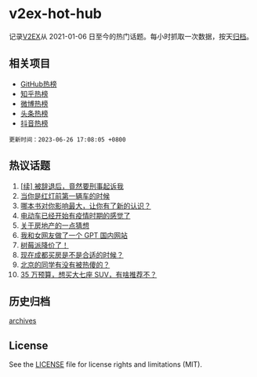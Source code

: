 # v2ex-hot-hub

 记录[V2EX](https://www.v2ex.com/)从 2021-01-06 日至今的热门话题。每小时抓取一次数据，按天[归档](archives)。
 
 ## 相关项目

- [GitHub热榜](https://github.com/snaildev/github-hot-hub)
- [知乎热榜](https://github.com/snaildev/zhihu-hot-hub)
- [微博热榜](https://github.com/snaildev/weibo-hot-hub)
- [头条热榜](https://github.com/snaildev/toutiao-hot-hub)
- [抖音热榜](https://github.com/snaildev/douyin-hot-hub)


 `更新时间：2023-06-26 17:08:05 +0800`

## 热议话题

1. [[续] 被辞退后，竟然要刑事起诉我](https://www.v2ex.com/t/951649)
1. [当你是红灯前第一辆车的时候](https://www.v2ex.com/t/951664)
1. [哪本书对你影响最大，让你有了新的认识？](https://www.v2ex.com/t/951691)
1. [电动车已经开始有疫情时期的感觉了](https://www.v2ex.com/t/951660)
1. [关于房地产的一点猜想](https://www.v2ex.com/t/951706)
1. [我和女网友做了一个 GPT 国内网站](https://www.v2ex.com/t/951614)
1. [树莓派降价了！](https://www.v2ex.com/t/951615)
1. [现在成都买房是不是合适的时候？](https://www.v2ex.com/t/951629)
1. [北京的同学有没有被热傻的？](https://www.v2ex.com/t/951658)
1. [35 万预算，想买大七座 SUV，有啥推荐不？](https://www.v2ex.com/t/951679)

## 历史归档

[archives](archives)

## License

See the [LICENSE](LICENSE) file for license rights and limitations (MIT).
